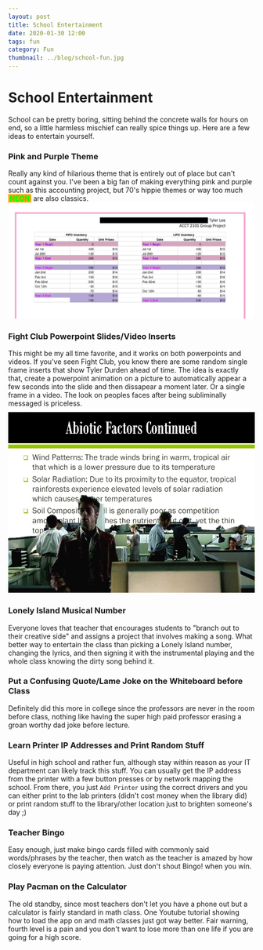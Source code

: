 ```yaml
---
layout: post
title: School Entertainment 
date: 2020-01-30 12:00
tags: fun
category: Fun
thumbnail: ../blog/school-fun.jpg
---
```



# School Entertainment
School can be pretty boring, sitting behind the concrete walls for hours on end, so a little harmless mischief can really spice things up. Here are a few ideas to entertain yourself.

### Pink and Purple Theme
Really any kind of hilarious theme that is entirely out of place but can't count against you. I've been a big fan of making everything pink and purple such as this accounting project, but 70's hippie themes or way too much <strong style="color: lime; background: orange;">&nbsp;NEON&nbsp;</strong> are also classics.
![Pink and Purple](/assets/img/blog/school-fun/accounting.jpg)

### Fight Club Powerpoint Slides/Video Inserts
This might be my all time favorite, and it works on both powerpoints and videos. If you've seen Fight Club, you know there are some random single frame inserts that show Tyler Durden ahead of time. The idea is exactly that, create a powerpoint animation on a picture to automatically appear a few seconds into the slide and then dissapear a moment later. Or a single frame in a video. The look on peoples faces after being subliminally messaged is priceless.
![Fight Club](/assets/img/blog/school-fun/fight-club.jpg)

### Lonely Island Musical Number
Everyone loves that teacher that encourages students to "branch out to their creative side" and assigns a project that involves making a song. What better way to entertain the class than picking a Lonely Island number, changing the lyrics, and then signing it with the instrumental playing and the whole class knowing the dirty song behind it.

### Put a Confusing Quote/Lame Joke on the Whiteboard before Class
Definitely did this more in college since the professors are never in the room before class, nothing like having the super high paid professor erasing a groan worthy dad joke before lecture.

### Learn Printer IP Addresses and Print Random Stuff
Useful in high school and rather fun, although stay within reason as your IT department can likely track this stuff. You can usually get the IP address from the printer with a few button presses or by network mapping the school. From there, you just `Add Printer` using the correct drivers and you can either print to the lab printers (didn't cost money when the library did) or print random stuff to the library/other location just to brighten someone's day ;)

### Teacher Bingo
Easy enough, just make bingo cards filled with commonly said words/phrases by the teacher, then watch as the teacher is amazed by how closely everyone is paying attention. Just don't shout Bingo! when you win.

### Play Pacman on the Calculator
The old standby, since most teachers don't let you have a phone out but a calculator is fairly standard in math class. One Youtube tutorial showing how to load the app on and math classes just got way better. Fair warning, fourth level is a pain and you don't want to lose more than one life if you are going for a high score.

<br>